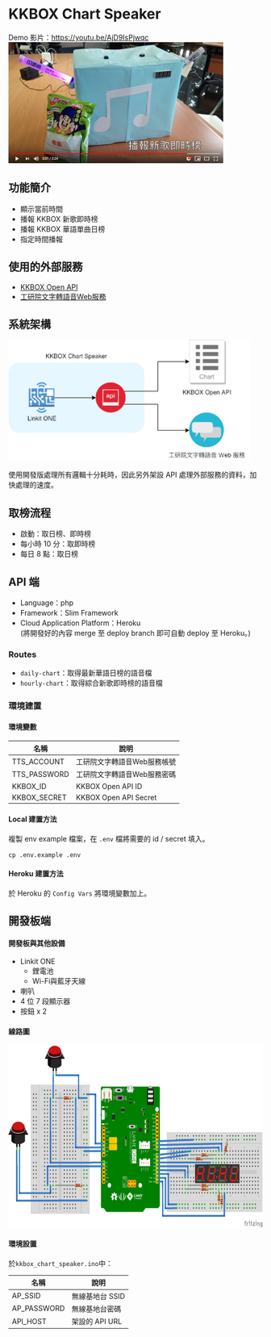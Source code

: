 # KKBOX Chart Speaker
Demo 影片：https://youtu.be/AjD9IsPjwqc   
<a href="https://youtu.be/AjD9IsPjwqc"><img src="https://github.com/TSY-and-CIJ/kkbox-chart-speaker/blob/master/thumbnail.png" height="240"></a>

## 功能簡介
* 顯示當前時間
* 播報 KKBOX 新歌即時榜
* 播報 KKBOX 華語單曲日榜
* 指定時間播報

## 使用的外部服務
* [KKBOX Open API](https://docs-zhtw.kkbox.codes/docs)
* [工研院文字轉語音Web服務](http://tts.itri.org.tw/index.php)

## 系統架構

<img src="https://github.com/TSY-and-CIJ/kkbox-chart-speaker/blob/master/system.png" height="240">

使用開發版處理所有邏輯十分耗時，因此另外架設 API 處理外部服務的資料，加快處理的速度。

## 取榜流程
* 啟動：取日榜、即時榜
* 每小時 10 分：取即時榜
* 每日 8 點：取日榜

## API 端

* Language：php
* Framework：Slim Framework
* Cloud Application Platform：Heroku   
  (將開發好的內容 merge 至 deploy branch 即可自動 deploy 至 Heroku。)


### Routes

* `daily-chart`：取得最新華語日榜的語音檔
* `hourly-chart`：取得綜合新歌即時榜的語音檔

### 環境建置

#### 環境變數

名稱 | 說明
------------ | -------------
TTS_ACCOUNT | 工研院文字轉語音Web服務帳號
TTS_PASSWORD | 工研院文字轉語音Web服務密碼
KKBOX_ID | KKBOX Open API ID
KKBOX_SECRET | KKBOX Open API Secret

#### Local 建置方法

複製 env example 檔案，在 `.env` 檔將需要的 id / secret 填入。
```
cp .env.example .env
```

#### Heroku 建置方法

於 Heroku 的 `Config Vars` 將環境變數加上。


## 開發板端
#### 開發板與其他設備
* Linkit ONE
  * 鋰電池   
  * Wi-Fi與藍牙天線   
* 喇叭
* 4 位 7 段顯示器
* 按鈕 x 2

#### 線路圖

<img src="https://github.com/TSY-and-CIJ/kkbox-chart-speaker/blob/master/schematic.png" height="360">

#### 環境設置
於`kkbox_chart_speaker.ino`中：  

名稱 | 說明
------------ | -------------
AP_SSID | 無線基地台 SSID
AP_PASSWORD | 無線基地台密碼
API_HOST | 架設的 API URL
